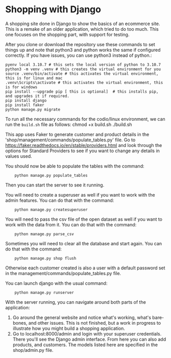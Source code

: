 # Shopping with Django
A shopping site done in Django to show the basics of an ecommerce site. This is a remake of an older application, which tried to do too much. This one focuses on the shopping part, with support for testing.

After you clone or download the repository use these commands to set things up and note that python3 and python works the same if configured correctly. If you have issues, you can use python3 instead of python.:

    pyenv local 3.10.7 # this sets the local version of python to 3.10.7
    python3 -m venv .venv # this creates the virtual environment for you
    source .venv/bin/activate # this activates the virtual environment, this is for linux and mac
    .venv\Scripts\activate # this activates the virtual environment, this is for windows
    pip install --upgrade pip [ this is optional]  # this installs pip, and upgrades it if required.    
    pip install django
    pip install faker
    python manage.py migrate


To run all the necessary commands for the codio/linux environment, we can run the `build.sh` file as follows:
        chmod +x build.sh
        ./build.sh
    
   
This app uses Faker to generate customer and product details in the 'shop/management/commands/populate_tables.py' file. Go to https://faker.readthedocs.io/en/stable/providers.html and look through the options for Standard Providers to see if you want to change any details in values used.

You should now be able to populate the tables with the command:

        python manage.py populate_tables

Then you can start the server to see it running. 

You will need to create a superuser as well if you want to work with the admin features. You can do that with the command:

        python manage.py createsuperuser

You will need to pass the csv file of the open dataset as well if you want to work with the data from it. You can do that with the command:

        python manage.py parse_csv

Sometimes you will need to clear all the database and start again. You can do that with the command:

        python manage.py shop flush

Otherwise each customer created is also a user with a default password set in the management/commands/populate_tables.py file. 

You can launch django with the usual command:

        python manage.py runserver

With the server running, you can navigate around both parts of the application:
1. Go around the general website and notice what's working, what's bare-bones, and other issues. This is not finished, but a work in progress to illustrate how you might build a shopping application. 
2. Go to localhost:8000/admin and login with your superuser credentials. There you'll see the Django admin interface. From here you can also add products, and customers. The models listed here are specified in the shop/admin.py file.
